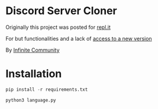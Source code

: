 # Discord Server Cloner
Originally this project was posted for [repl.it](https://repl.it/@joaokristani/Discord-server-clone)

For but functionalities and a lack of [access to a new version](https://github.com/joaokristani/Discord-Server-Cloner-2x)

By [Infinite Community](https://discord.gg/infinite-community-1014921352500756500)
# Installation

```python
pip install -r requirements.txt
```
```python
python3 language.py
```


